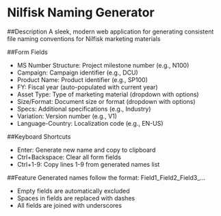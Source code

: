 # Nilfisk Naming Generator

##Description
A sleek, modern web application for generating consistent file naming conventions for Nilfisk marketing materials

##Form Fields
- MS Number Structure: Project milestone number (e.g., N100)
- Campaign: Campaign identifier (e.g., DCU)
- Product Name: Product identifier (e.g., SP100)
- FY: Fiscal year (auto-populated with current year)
- Asset Type: Type of marketing material (dropdown with options)
- Size/Format: Document size or format (dropdown with options)
- Specs: Additional specifications (e.g., Industry)
- Variation: Version number (e.g., V1)
- Language-Country: Localization code (e.g., EN-US)

##Keyboard Shortcuts
- Enter: Generate new name and copy to clipboard
- Ctrl+Backspace: Clear all form fields
- Ctrl+1-9: Copy lines 1-9 from generated names list

##Feature
Generated names follow the format: Field1_Field2_Field3_...
- Empty fields are automatically excluded
- Spaces in fields are replaced with dashes
- All fields are joined with underscores
